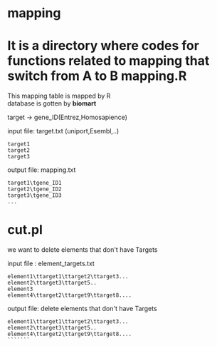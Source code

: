 # mapping
It is a directory where codes for functions related to mapping that switch 
from A to B
mapping.R
==================================
This mapping table is mapped by R  
database is gotten by **biomart**

target -> gene_ID(Entrez,Homosapience)

input file: target.txt (uniport,Esembl,..)
```````
target1
target2
target3
```````
output file: mapping.txt
````````````````````
target1\tgene_ID1
target2\tgene_ID2
target3\tgene_ID3
...
`````````````````````
cut.pl
==================================
we want to delete elements that don't have Targets

input file : element_targets.txt
```````
element1\ttarget1\ttarget2\ttarget3...
element2\ttarget3\ttarget5..
element3
element4\ttarget2\ttarget9\ttarget8....
```````

output file: delete elements that don't have Targets
````````
element1\ttarget1\ttarget2\ttarget3...
element2\ttarget3\ttarget5..
element4\ttarget2\ttarget9\ttarget8....
```````
